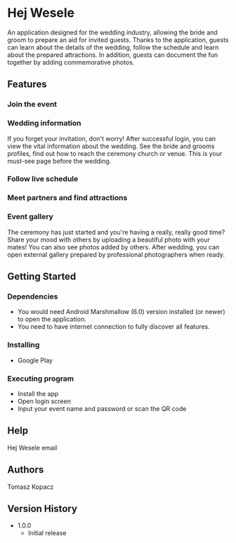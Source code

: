 # Hej Wesele

An application designed for the wedding industry, allowing the bride and groom to prepare an aid for invited guests. Thanks to the application, guests can learn about the details of the wedding, follow the schedule and learn about the prepared attractions. In addition, guests can document the fun together by adding commemorative photos.

## Features

### Join the event

### Wedding information

If you forget your invitation, don't worry! After successful login, you can view the vital information about the wedding. See the bride and grooms profiles, find out how to reach the ceremony church or venue. This is your must-see page before the wedding.

### Follow live schedule

### Meet partners and find attractions

### Event gallery

The ceremony has just started and you're having a really, really good time? Share your mood with others by uploading a beautiful photo with your mates! You can also see photos added by others. After wedding, you can open external gallery prepared by professional photographers when ready.

## Getting Started

### Dependencies

* You would need Android Marshmallow (6.0) version installed (or newer) to open the application.
* You need to have internet connection to fully discover all features.

### Installing

* Google Play

### Executing program

* Install the app
* Open login screen
* Input your event name and password or scan the QR code

## Help

Hej Wesele email

## Authors

Tomasz Kopacz

## Version History

* 1.0.0
    * Initial release
